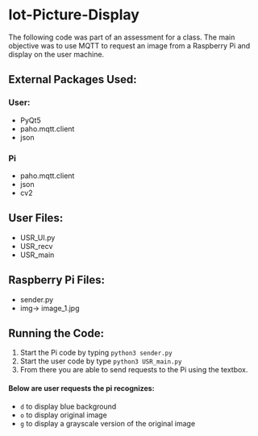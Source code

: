 # Iot-Picture-Display
The following code was part of an assessment for a class. The main objective was to use MQTT to request an image from a Raspberry Pi and display on the user machine.


## External Packages Used:
### User:
- PyQt5
- paho.mqtt.client
- json
### Pi
- paho.mqtt.client
- json
- cv2

## User Files:
- USR_UI.py
- USR_recv
- USR_main

## Raspberry Pi Files:
- sender.py
- img-> image_1.jpg

## Running the Code:
1) Start the Pi code by typing ```python3 sender.py```
2) Start the user code by type ```python3 USR_main.py```
3) From there you are able to send requests to the Pi using the textbox.
#### Below are user requests the pi recognizes:
- ```d``` to display blue background
- ```o``` to display original image
- ```g``` to display a grayscale version of the original image 
